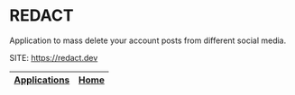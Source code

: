# REDACT

 Application to mass delete your account posts from different social media.

 SITE: https://redact.dev

 | [Applications](https://portable-linux-apps.github.io/apps.html) | [Home](https://portable-linux-apps.github.io)
 | --- | --- |
